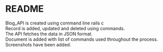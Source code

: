 # README
Blog_API is created using command line rails c <br/>
Record is added, updated and deleted using commands. <br/>
The API  fetches the data in JSON format.<br/>
Document is added with list of commands used throughout the process.<br/>
Screenshots have been added.

